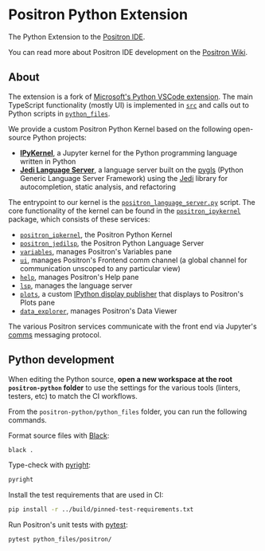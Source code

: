 # Positron Python Extension

The Python Extension to the [Positron IDE](https://github.com/rstudio/positron).

You can read more about Positron IDE development on the [Positron Wiki](https://connect.rstudioservices.com/positron-wiki).

## About

The extension is a fork of [Microsoft's Python VSCode extension](https://github.com/microsoft/vscode-python). The main TypeScript functionality (mostly UI) is implemented in [`src`](src) and calls out to Python scripts in [`python_files`](python_files).

We provide a custom Positron Python Kernel based on the following open-source Python projects:

- [**IPyKernel**](https://github.com/ipython/ipykernel), a Jupyter kernel for the Python programming language written in Python
- [**Jedi Language Server**](https://github.com/pappasam/jedi-language-server), a language server built on the [pygls](https://github.com/openlawlibrary/pygls) (Python Generic Language Server Framework) using the [Jedi](https://github.com/davidhalter/jedi) library for autocompletion, static analysis, and refactoring

The entrypoint to our kernel is the [`positron_language_server.py`](python_files/positron/positron_language_server.py) script. The core functionality of the kernel can be found in the [`positron_ipykernel`](python_files/positron/positron/positron_ipykernel/) package, which consists of these services:

- [`positron_ipkernel`](python_files/positron/positron_ipykernel/positron_ipkernel.py), the Positron Python Kernel
- [`positron_jedilsp`](python_files/positron/positron_ipykernel/positron_jedilsp.py), the Positron Python Language Server
- [`variables`](python_files/positron/positron_ipykernel/variables.py), manages Positron's Variables pane
- [`ui`](python_files/positron/positron_ipykernel/ui.py), manages Positron's Frontend comm channel (a global channel for communication unscoped to any particular view)
- [`help`](python_files/positron/positron_ipykernel/help.py), manages Positron's Help pane
- [`lsp`](python_files/positron/positron_ipykernel/lsp.py), manages the language server
- [`plots`](python_files/positron/positron_ipykernel/plots.py), a custom [IPython display publisher](https://github.com/ipython/ipython/blob/main/IPython/core/displaypub.py) that displays to Positron's Plots pane
- [`data_explorer`](python_files/positron/positron_ipykernel/data_explorer.py), manages Positron's Data Viewer

The various Positron services communicate with the front end via Jupyter's [comms](https://connect.rstudioservices.com/content/59a1f153-dcd8-44ac-849b-3371829b7002/positron-architecture.html#comms-and-ui-bindings) messaging protocol.

## Python development

When editing the Python source, **open a new workspace at the root `positron-python` folder** to use the settings for the various tools (linters, testers, etc) to match the CI workflows.

From the `positron-python/python_files` folder, you can run the following commands.

Format source files with [Black](https://github.com/psf/black):

```sh
black .
```

Type-check with [pyright](https://github.com/microsoft/pyright):

```sh
pyright
```

Install the test requirements that are used in CI:

```sh
pip install -r ../build/pinned-test-requirements.txt
```

Run Positron's unit tests with [pytest](https://docs.pytest.org/en/8.0.x/):

```sh
pytest python_files/positron/
```
